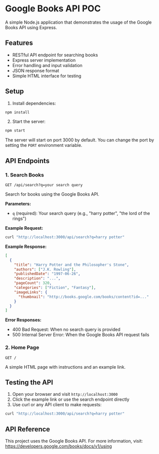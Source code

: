 # Google Books API POC

A simple Node.js application that demonstrates the usage of the Google Books API using Express.

## Features

- RESTful API endpoint for searching books
- Express server implementation
- Error handling and input validation
- JSON response format
- Simple HTML interface for testing

## Setup

1. Install dependencies:
```bash
npm install
```

2. Start the server:
```bash
npm start
```

The server will start on port 3000 by default. You can change the port by setting the `PORT` environment variable.

## API Endpoints

### 1. Search Books
```
GET /api/search?q=your search query
```

Search for books using the Google Books API.

**Parameters:**
- `q` (required): Your search query (e.g., "harry potter", "the lord of the rings")

**Example Request:**
```bash
curl "http://localhost:3000/api/search?q=harry potter"
```

**Example Response:**
```json
[
  {
    "title": "Harry Potter and the Philosopher's Stone",
    "authors": ["J.K. Rowling"],
    "publishedDate": "1997-06-26",
    "description": "...",
    "pageCount": 320,
    "categories": ["Fiction", "Fantasy"],
    "imageLinks": {
      "thumbnail": "http://books.google.com/books/content?id=..."
    }
  }
]
```

**Error Responses:**
- 400 Bad Request: When no search query is provided
- 500 Internal Server Error: When the Google Books API request fails

### 2. Home Page
```
GET /
```

A simple HTML page with instructions and an example link.

## Testing the API

1. Open your browser and visit `http://localhost:3000`
2. Click the example link or use the search endpoint directly
3. Use curl or any API client to make requests:
```bash
curl "http://localhost:3000/api/search?q=harry potter"
```

## API Reference

This project uses the Google Books API. For more information, visit:
https://developers.google.com/books/docs/v1/using 
